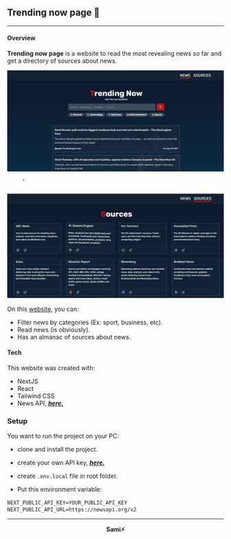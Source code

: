 ## Trending now page 📰 
----
#### Overview

**Trending now page** is a website to read the most revealing news so far and get a directory of sources about news.

![news page](./screenshots/screenshot-news.jpg "news page screenshot")

![sources page](./screenshots/screenshot-sources.jpg "sources page screenshot")

On this <a href="https://trending-now.vercel.app/">website</a>, you can: 
- Filter news by categories (Ex: sport, business, etc).
 - Read news (is obviously).
- Has an almanac of sources about news.

#### Tech
This website was created with:

- NextJS
- React
- Tailwind CSS
- News API, ***<a href="http://newsapi.org/">here.</a>***

### Setup
You want to run the project on your PC:
- clone and install the project.

- create your own API key,  ***<a href="http://newsapi.org/">here.</a>*** 

- create ```.env.local``` file in root folder.

- Put this environment variable:
```
NEXT_PUBLIC_API_KEY=YOUR_PUBLIC_API_KEY
NEXT_PUBLIC_API_URL=https://newsapi.org/v2
```

----
<div style="text-align:center;">
 <strong>Sami⚡</strong>
</div>
